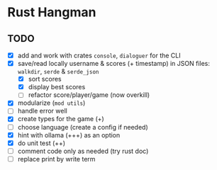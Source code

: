 # Rust Hangman

## TODO

- [x] add and work with crates  `console`, `dialoguer` for the CLI
- [x] save/read locally username & scores (+ timestamp) in JSON files: `walkdir`, `serde` & `serde_json`
    - [x] sort scores
    - [x] display best scores
    - [ ] refactor score/player/game (now overkill)
- [x] modularize (`mod utils`)
- [ ] handle error well
- [x] create types for the game (+)
- [ ] choose language (create a config if needed)
- [x] hint with ollama (+++) as an option
- [x] do unit test (++)
- [ ] comment code only as needed (try rust doc)
- [ ] replace print by write term